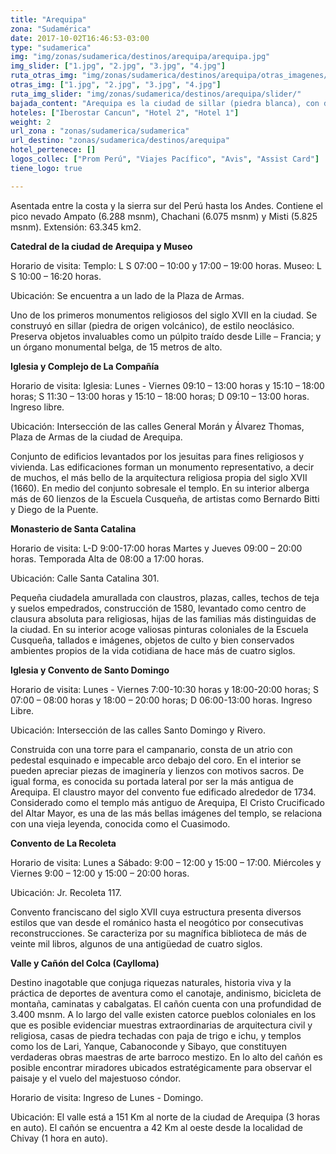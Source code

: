 ```yaml
---
title: "Arequipa"
zona: "Sudamérica"
date: 2017-10-02T16:46:53-03:00
type: "sudamerica"
img: "img/zonas/sudamerica/destinos/arequipa/arequipa.jpg"
img_slider: ["1.jpg", "2.jpg", "3.jpg", "4.jpg"]
ruta_otras_img: "img/zonas/sudamerica/destinos/arequipa/otras_imagenes/"
otras_img: ["1.jpg", "2.jpg", "3.jpg", "4.jpg"]
ruta_img_slider: "img/zonas/sudamerica/destinos/arequipa/slider/"
bajada_content: "Arequipa es la ciudad de sillar (piedra blanca), con destinos como nevados, volcanes como el Misti, profundos cañones como el Cotahuasi y el Colca, una reconocida gastronomía, caletas y playas."
hoteles: ["Iberostar Cancun", "Hotel 2", "Hotel 1"]
weight: 2
url_zona : "zonas/sudamerica/sudamerica"
url_destino: "zonas/sudamerica/destinos/arequipa"
hotel_pertenece: []
logos_collec: ["Prom Perú", "Viajes Pacífico", "Avis", "Assist Card"]
tiene_logo: true

---
```

Asentada entre la costa y la sierra sur del Perú hasta los Andes. Contiene el pico nevado Ampato (6.288 msnm), Chachani (6.075 msnm) y Misti (5.825 msnm). Extensión: 63.345 km2.

**Catedral de la ciudad de Arequipa y Museo**

Horario de visita: Templo: L S 07:00 – 10:00 y 17:00 – 19:00 horas. Museo: L S 10:00 – 16:20 horas.

Ubicación: Se encuentra a un lado de la Plaza de Armas.

Uno de los primeros monumentos religiosos del siglo XVII en la ciudad. Se construyó en sillar (piedra de origen volcánico), de estilo neoclásico. Preserva objetos invaluables como un púlpito traído desde Lille – Francia; y un órgano monumental belga, de 15 metros de alto.

**Iglesia y Complejo de La Compañía**

Horario de visita: Iglesia: Lunes - Viernes 09:10 – 13:00 horas y 15:10 – 18:00 horas; S 11:30 – 13:00 horas y 15:10 – 18:00 horas; D 09:10 – 13:00 horas. Ingreso libre.

Ubicación: Intersección de las calles General Morán y Álvarez Thomas, Plaza de Armas de la ciudad de Arequipa.

Conjunto de edificios levantados por los jesuitas para fines religiosos y vivienda. Las edificaciones forman un monumento representativo, a decir de muchos, el más bello de la arquitectura religiosa propia del siglo XVII (1660). En medio del conjunto sobresale el templo. En su interior alberga más de 60 lienzos de la Escuela Cusqueña, de artistas como Bernardo Bitti y Diego de la Puente.

**Monasterio de Santa Catalina**

Horario de visita: L-D 9:00-17:00 horas Martes y Jueves 09:00 – 20:00 horas. Temporada Alta de 08:00 a 17:00 horas.

Ubicación: Calle Santa Catalina 301.

Pequeña ciudadela amurallada con claustros, plazas, calles, techos de teja y suelos empedrados, construcción de 1580, levantado como centro de clausura absoluta para religiosas, hijas de las familias más distinguidas de la ciudad. En su interior acoge valiosas pinturas coloniales de la Escuela Cusqueña, tallados e imágenes, objetos de culto y bien conservados ambientes propios de la vida cotidiana de hace más de cuatro siglos.

**Iglesia y Convento de Santo Domingo**

Horario de visita: Lunes - Viernes 7:00-10:30 horas y 18:00-20:00 horas; S 07:00 – 08:00 horas y 18:00 – 20:00 horas; D 06:00-13:00 horas. Ingreso Libre.

Ubicación: Intersección de las calles Santo Domingo y Rivero.

Construida con una torre para el campanario, consta de un atrio con pedestal esquinado e impecable arco debajo del coro. En el interior se pueden apreciar piezas de imaginería y lienzos con motivos sacros. De igual forma, es conocida su portada lateral por ser la más antigua de Arequipa. El claustro mayor del convento fue edificado alrededor de 1734. Considerado como el templo más antiguo de Arequipa, El Cristo Crucificado del Altar Mayor, es una de las más bellas imágenes del templo, se relaciona con una vieja leyenda, conocida como el Cuasimodo.

**Convento de La Recoleta**

Horario de visita: Lunes a Sábado: 9:00 – 12:00 y 15:00 – 17:00. Miércoles y Viernes 9:00 – 12:00 y 15:00 – 20:00 horas.

Ubicación: Jr. Recoleta 117.

Convento franciscano del siglo XVII cuya estructura presenta diversos estilos que van desde el románico hasta el neogótico por consecutivas reconstrucciones. Se caracteriza por su magnífica biblioteca de más de veinte mil libros, algunos de una antigüedad de cuatro siglos.


**Valle y Cañón del Colca (Caylloma)**

Destino inagotable que conjuga riquezas naturales, historia viva y la práctica de deportes de aventura como el canotaje, andinismo, bicicleta de montaña, caminatas y cabalgatas. El cañón cuenta con una profundidad de 3.400 msnm. A lo largo del valle existen catorce pueblos coloniales en los que es posible evidenciar muestras extraordinarias de arquitectura civil y religiosa, casas de piedra techadas con paja de trigo e ichu, y templos como los de Lari, Yanque, Cabanoconde y Sibayo, que constituyen verdaderas obras maestras de arte barroco mestizo. En lo alto del cañón es posible encontrar miradores ubicados estratégicamente para observar el paisaje y el vuelo del majestuoso cóndor.

Horario de visita: Ingreso de Lunes - Domingo.

Ubicación: El valle está a 151 Km al norte de la ciudad de Arequipa (3 horas en auto). El cañón se encuentra a 42 Km al oeste desde la localidad de Chivay (1 hora en auto).
